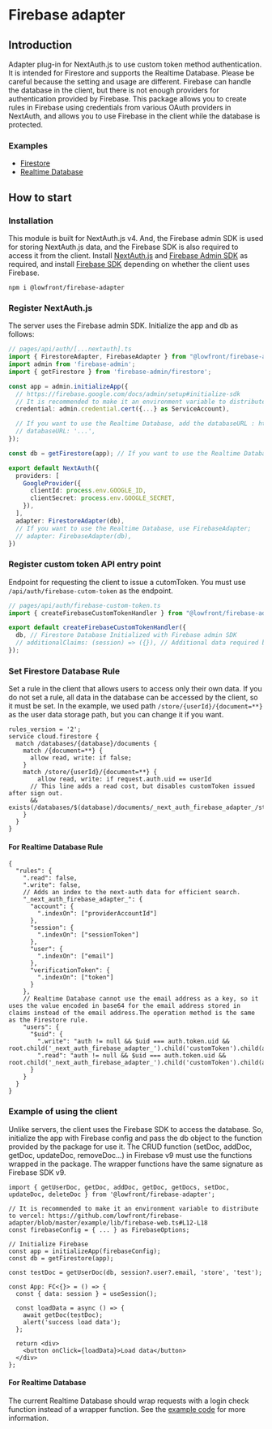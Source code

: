 # Firebase adapter

## Introduction

Adapter plug-in for NextAuth.js to use custom token method authentication. It is intended for Firestore and supports the Realtime Database. Please be careful because the setting and usage are different. Firebase can handle the database in the client, but there is not enough providers for authentication provided by Firebase. This package allows you to create rules in Firebase using credentials from various OAuth providers in NextAuth, and allows you to use Firebase in the client while the database is protected. 

### Examples
- [Firestore](https://github.com/lowfront/firebase-adapter/tree/master/examples/firestore)
- [Realtime Database](https://github.com/lowfront/firebase-adapter/tree/master/examples/firebase)

## How to start

### Installation
This module is built for NextAuth.js v4. And, the Firebase admin SDK is used for storing NextAuth.js data, and the Firebase SDK is also required to access it from the client. Install [NextAuth.js](https://www.npmjs.com/package/next-auth) and [Firebase Admin SDK](https://www.npmjs.com/package/firebase-admin) as required, and install [Firebase SDK](https://www.npmjs.com/package/firebase) depending on whether the client uses Firebase.

```npm i @lowfront/firebase-adapter```

### Register NextAuth.js
The server uses the Firebase admin SDK. Initialize the app and db as follows:
```ts
// pages/api/auth/[...nextauth].ts
import { FirestoreAdapter, FirebaseAdapter } from "@lowfront/firebase-adapter";
import admin from 'firebase-admin';
import { getFirestore } from 'firebase-admin/firestore';

const app = admin.initializeApp({
  // https://firebase.google.com/docs/admin/setup#initialize-sdk
  // It is recommended to make it an environment variable to distribute to vercel: https://github.com/lowfront/firebase-adapter/blob/master/example/lib/firebase-server.ts#L9-L18
  credential: admin.credential.cert({...} as ServiceAccount),

  // If you want to use the Realtime Database, add the databaseURL : https://firebase.google.com/docs/admin/setup#initialize-sdk
  // databaseURL: '...',
});

const db = getFirestore(app); // If you want to use the Realtime Database, use getDatabase(app);

export default NextAuth({
  providers: [
    GoogleProvider({
      clientId: process.env.GOOGLE_ID,
      clientSecret: process.env.GOOGLE_SECRET,
    }),
  ],
  adapter: FirestoreAdapter(db),
  // If you want to use the Realtime Database, use FirebaseAdapter;
  // adapter: FirebaseAdapter(db),
})
```

### Register custom token API entry point
Endpoint for requesting the client to issue a cutomToken. You must use `/api/auth/firebase-cutom-token` as the endpoint.
```ts
// pages/api/auth/firebase-custom-token.ts
import { createFirebaseCustomTokenHandler } from "@lowfront/firebase-adapter";

export default createFirebaseCustomTokenHandler({
  db, // Firestore Database Initialized with Firebase admin SDK
  // additionalClaims: (session) => ({}), // Additional data required by the database rule can be inserted : https://firebase.google.com/docs/auth/admin/create-custom-tokens#sign_in_using_custom_tokens_on_clients
});
```

### Set Firestore Database Rule
Set a rule in the client that allows users to access only their own data. If you do not set a rule, all data in the database can be accessed by the client, so it must be set. In the example, we used path `/store/{userId}/{document=**}` as the user data storage path, but you can change it if you want.
```
rules_version = '2';
service cloud.firestore {
  match /databases/{database}/documents {
    match /{document=**} {
      allow read, write: if false;
    }
    match /store/{userId}/{document=**} {
    	allow read, write: if request.auth.uid == userId 
      // This line adds a read cost, but disables customToken issued after sign out.
      && exists(/databases/$(database)/documents/_next_auth_firebase_adapter_/store/customToken/$(request.auth.token.sessionToken));
    }
  }
}
```

#### For Realtime Database Rule
```
{
  "rules": {
    ".read": false,
    ".write": false,
    // Adds an index to the next-auth data for efficient search.
    "_next_auth_firebase_adapter_": {
      "account": {
        ".indexOn": ["providerAccountId"]
      },
      "session": {
        ".indexOn": ["sessionToken"]
      },
      "user": {
        ".indexOn": ["email"]
      },
      "verificationToken": {
        ".indexOn": ["token"]
      }
    },
    // Realtime Database cannot use the email address as a key, so it uses the value encoded in base64 for the email address stored in claims instead of the email address.The operation method is the same as the Firestore rule.
    "users": {
      "$uid": {
        ".write": "auth != null && $uid === auth.token.uid && root.child('_next_auth_firebase_adapter_').child('customToken').child(auth.token.sessionToken).exists()",
        ".read": "auth != null && $uid === auth.token.uid && root.child('_next_auth_firebase_adapter_').child('customToken').child(auth.token.sessionToken).exists()"
      }
    }
  }
}
```

### Example of using the client
Unlike servers, the client uses the Firebase SDK to access the database. So, initialize the app with Firebase config and pass the db object to the function provided by the package for use it. The CRUD function (setDoc, addDoc, getDoc, updateDoc, removeDoc...) in Firebase v9 must use the functions wrapped in the package. The wrapper functions have the same signature as Firebase SDK v9.
```tsx
import { getUserDoc, getDoc, addDoc, getDoc, getDocs, setDoc, updateDoc, deleteDoc } from '@lowfront/firebase-adapter';

// It is recommended to make it an environment variable to distribute to vercel: https://github.com/lowfront/firebase-adapter/blob/master/example/lib/firebase-web.ts#L12-L18
const firebaseConfig = { ... } as FirebaseOptions; 

// Initialize Firebase
const app = initializeApp(firebaseConfig);
const db = getFirestore(app);

const testDoc = getUserDoc(db, session?.user?.email, 'store', 'test');

const App: FC<{}> = () => {
  const { data: session } = useSession();

  const loadData = async () => {
    await getDoc(testDoc);
    alert('success load data');
  };

  return <div>
    <button onClick={loadData}>Load data</button>
  </div>
};
```

#### For Realtime Database

The current Realtime Database should wrap requests with a login check function instead of a wrapper function. See the [example code](https://github.com/lowfront/firebase-adapter/tree/master/examples/firebase/src/pages/index.tsx) for more information.